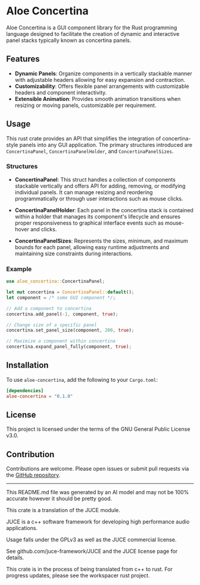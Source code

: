 # Aloe Concertina

Aloe Concertina is a GUI component library for the Rust programming language designed to facilitate the creation of dynamic and interactive panel stacks typically known as concertina panels.

## Features

- **Dynamic Panels**: Organize components in a vertically stackable manner with adjustable headers allowing for easy expansion and contraction.
- **Customizability**: Offers flexible panel arrangements with customizable headers and component interactivity.
- **Extensible Animation**: Provides smooth animation transitions when resizing or moving panels, customizable per requirement.

## Usage

This rust crate provides an API that simplifies the integration of concertina-style panels into any GUI application. The primary structures introduced are `ConcertinaPanel`, `ConcertinaPanelHolder`, and `ConcertinaPanelSizes`.

### Structures

- **ConcertinaPanel**: This struct handles a collection of components stackable vertically and offers API for adding, removing, or modifying individual panels. It can manage resizing and reordering programmatically or through user interactions such as mouse clicks.

- **ConcertinaPanelHolder**: Each panel in the concertina stack is contained within a holder that manages its component's lifecycle and ensures proper responsiveness to graphical interface events such as mouse-hover and clicks.

- **ConcertinaPanelSizes**: Represents the sizes, minimum, and maximum bounds for each panel, allowing easy runtime adjustments and maintaining size constraints during interactions.

### Example

```rust
use aloe_concertina::ConcertinaPanel;

let mut concertina = ConcertinaPanel::default();
let component = /* some GUI component */;

// Add a component to concertina
concertina.add_panel(-1, component, true);

// Change size of a specific panel
concertina.set_panel_size(component, 200, true);

// Maximize a component within concertina
concertina.expand_panel_fully(component, true);
```

## Installation

To use `aloe-concertina`, add the following to your `Cargo.toml`:
```toml
[dependencies]
aloe-concertina = "0.1.0"
```

## License

This project is licensed under the terms of the GNU General Public License v3.0.

## Contribution

Contributions are welcome. Please open issues or submit pull requests via the [GitHub repository](https://github.com/klebs6/aloe-rs).

---
This README.md file was generated by an AI model and may not be 100% accurate however it should be pretty good.

This crate is a translation of the JUCE module.

JUCE is a c++ software framework for developing high performance audio applications.

Usage falls under the GPLv3 as well as the JUCE commercial license.

See github.com/juce-framework/JUCE and the JUCE license page for details.

This crate is in the process of being translated from c++ to rust. For progress updates, please see the workspacer rust project. 
